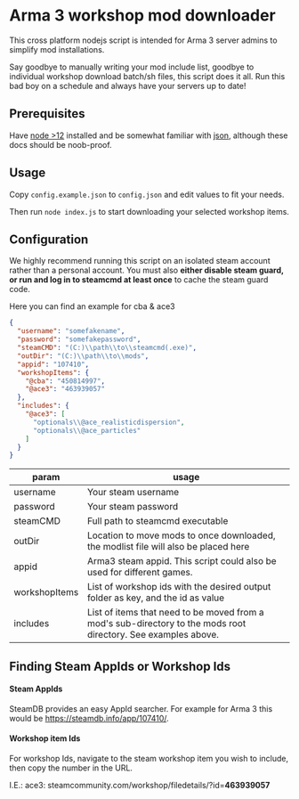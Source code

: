 # Arma 3 workshop mod downloader
This cross platform nodejs script is intended for Arma 3 server admins to simplify mod installations.

Say goodbye to manually writing your mod include list, goodbye to individual workshop download batch/sh files,
this script does it all. Run this bad boy on a schedule and always have your servers up to date!

## Prerequisites
Have [node >12](https://nodejs.org/en/) installed
and be somewhat familiar with [json](https://www.json.org/json-en.html), although these docs should be noob-proof.

## Usage
Copy `config.example.json` to `config.json` and edit values to fit your needs.

Then run `node index.js` to start downloading your selected workshop items.

## Configuration
We highly recommend running this script on an isolated steam account rather than a personal account.
You must also **either disable steam guard, or run and log in to steamcmd at least once** to cache the steam guard code.

Here you can find an example for cba & ace3
```json
{
  "username": "somefakename",
  "password": "somefakepassword",
  "steamCMD": "(C:)\\path\\to\\steamcmd(.exe)",
  "outDir": "(C:)\\path\\to\\mods",
  "appid": "107410",
  "workshopItems": {
    "@cba": "450814997",
    "@ace3": "463939057"
  },
  "includes": {
    "@ace3": [
      "optionals\\@ace_realisticdispersion",
      "optionals\\@ace_particles"
    ]
  }
}
```
|param|usage|
|---|---|
|username|Your steam username|
|password|Your steam password|
|steamCMD|Full path to steamcmd executable|
|outDir|Location to move mods to once downloaded, the modlist file will also be placed here|
|appid|Arma3 steam appid. This script could also be used for different games.|
|workshopItems|List of workshop ids with the desired output folder as key, and the id as value|
|includes|List of items that need to be moved from a mod's sub-directory to the mods root directory. See examples above.|

## Finding Steam AppIds or Workshop Ids
#### Steam AppIds
SteamDB provides an easy AppId searcher. For example for Arma 3 this would be https://steamdb.info/app/107410/.

#### Workshop item Ids
For workshop Ids, navigate to the steam workshop item you wish to include, then copy the number in the URL.

I.E.: ace3: steamcommunity.com/workshop/filedetails/?id=**463939057**
